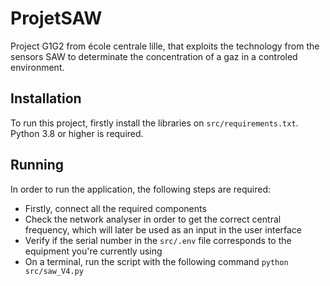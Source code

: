 # ProjetSAW

Project G1G2 from école centrale lille, that exploits the technology from the sensors SAW to determinate the concentration of a gaz in a controled environment.


## Installation

To run this project, firstly install the libraries on ```src/requirements.txt```. Python 3.8 or higher is required.

## Running

In order to run the application, the following steps are required:

* Firstly, connect all the required components
* Check the network analyser in order to get the correct central frequency, which will later be used as an input in the user interface
* Verify if the serial number in the ```src/.env``` file corresponds to the equipment you're currently using
* On a terminal, run the script with the following command  ```python src/saw_V4.py```
